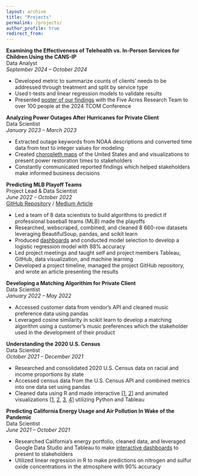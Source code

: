 ```yaml
---
layout: archive
title: "Projects"
permalink: /projects/
author_profile: true
redirect_from:
---
```


<p class="exp_p" id="Proj6">
    <span class="exp_text"> <strong>Examining the Effectiveness of Telehealth vs. In-Person Services for Children Using the CANS-IP</strong> <br />
    Data Analyst <br />
    <em>September 2024 – October 2024</em> <br />
    <ul class="exp_ul">
        <li>Developed metric to summarize counts of clients’ needs to be addressed through treatment and split by service type</li>
        <li>Used t-tests and linear regression models to validate results</li>
        <li>Presented <a href="https://vincentyfront.github.io/files/2024_CANS_Poster.pdf">poster of our findings</a> with the Five Acres Research Team to over 100 people at the 2024 TCOM Conference</li>
    </ul> 
    </span> 
</p>

<p class="exp_p" id="Proj5">
    <span class="exp_text"> <strong>Analyzing Power Outages After Hurricanes for Private Client</strong> <br />
    Data Scientist <br />
    <em>January 2023 – March 2023</em> <br />
    <ul class="exp_ul">
        <li>Extracted outage keywords from NOAA descriptions and converted time data from text to integer values for modeling</li>
        <li>Created <a href="https://vincentyfront.github.io/files/OneConcern.png">choropleth maps</a> of the United States and and visualizations to present power restoration times to stakeholders</li>
        <li>Constantly communicated reported findings which helped stakeholders make informed business decisions</li>
    </ul> 
    </span> 
</p>

<p class="exp_p" id="Proj4">
    <span class="exp_text"> <strong>Predicting MLB Playoff Teams</strong> <br />
    Project Lead & Data Scientist <br />
    <em>June 2022 – October 2022</em> <br />
    <a href="https://github.com/the-data-science-union/DSU-S2022-MLB">GitHub Repository</a> / <a href="https://medium.com/@ucladsu/predicting-mlb-playoff-teams-from-their-yearly-statistics-2fc058f163af">Medium Article</a> <br />
    <ul class="exp_ul">
        <li>Led a team of 8 data scientists to build algorithms to predict if professional baseball teams (MLB) made the playoffs</li>
        <li>Researched, webscraped, combined, and cleaned 8 660-row datasets leveraging BeautifulSoup, pandas, and scikit learn</li>
        <li>Produced <a href="https://public.tableau.com/app/profile/vince.front/viz/ReliefPitchingDashboard/Dashboard">dashboards</a> and conducted model selection to develop a logistic regression model with 88% accuracy</li>
        <li>Led project meetings and taught self and project members Tableau, GitHub, data visualization, and machine learning</li>
        <li>Developed a project timeline, managed the project GitHub repository, and wrote an article presenting the results</li>
    </ul> 
    </span> 
</p>

<p class="exp_p" id="Proj3">
    <span class="exp_text"> <strong>Developing a Matching Algorithim for Private Client</strong> <br />
    Data Scientist <br />
    <em>January 2022 – May 2022</em> <br />
    <ul class="exp_ul">
        <li>Accessed customer data from vendor’s API and cleaned music preference data using pandas</li>
        <li>Leveraged cosine similarity in scikit learn to develop a matching algorithm using a customer’s music preferences which the stakeholder used in the development of their product</li>
    </ul> 
    </span> 
</p>

<p class="exp_p" id="Proj2">
    <span class="exp_text"> <strong>Understanding the 2020 U.S. Census</strong> <br />
    Data Scientist <br />
    <em>October 2021 – December 2021</em> <br />
    <ul class="exp_ul">
        <li>Researched and consolidated 2020 U.S. Census data on racial and income proportions by state</li>
        <li>Accessed census data from the U.S. Census API and combined metrics into one data set using pandas</li>
        <li>Cleaned data using R and made interactive [<a href="https://vincentyfront.github.io/files/USCensus1.png">1</a>, <a href="https://vincentyfront.github.io/files/USCensus2.png">2</a>] and animated visualizations [<a href="https://vincentyfront.github.io/files/USCensus3.html">1</a>, <a href="https://vincentyfront.github.io/files/USCensus4.html">2</a>, <a href="https://vincentyfront.github.io/files/USCensus5.html">3</a>, <a href="https://vincentyfront.github.io/files/USCensus6.html">4</a>] utilizing Python and Tableau</li>
    </ul> 
    </span> 
</p>

<p class="exp_p" id="Proj1">
    <span class="exp_text"> <strong>Predicting California Energy Usage and Air Pollution In Wake of the Pandemic</strong> <br />
    Data Scientist <br />
    <em>June 2021 – October 2021</em> <br />
    <ul class="exp_ul">
        <li>Researched California’s energy portfolio, cleaned data, and leveraged Google Data Studio and Tableau to make <a href="https://lookerstudio.google.com/reporting/a0a98a30-8302-44c7-9260-3c088fcf4897">interactive dashboards</a> to present to stakeholders</li>
        <li>Utilized linear regression in R to make predictions on nitrogen and sulfur oxide concentrations in the atmosphere with 90% accuracy</li>
    </ul> 
    </span> 
</p>

